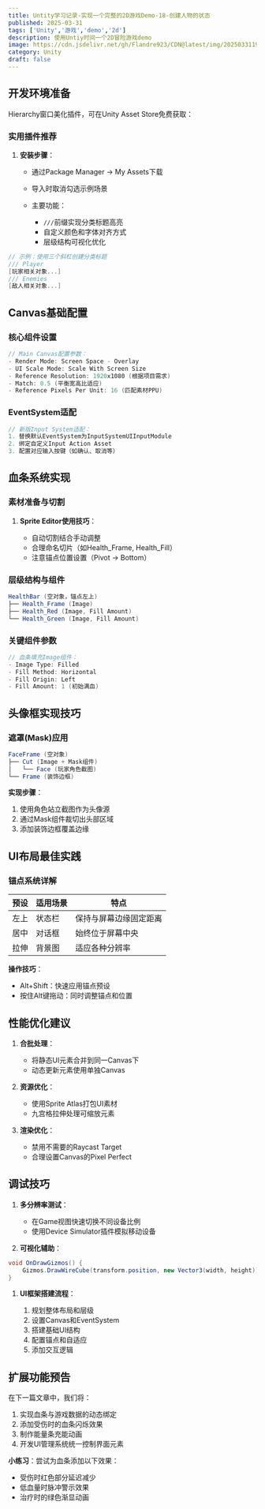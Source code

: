 ```yaml
---
title: Untity学习记录-实现一个完整的2D游戏Demo-18-创建人物的状态
published: 2025-03-31
tags: ['Unity','游戏','demo','2d']
description: 使用Untiy时间一个2D冒险游戏demo
image: https://cdn.jsdelivr.net/gh/Flandre923/CDN@latest/img/20250331195820.png
category: Unity
draft: false
---
```

## 开发环境准备

Hierarchy窗口美化插件，可在Unity Asset Store免费获取：

### 实用插件推荐

1. **安装步骤**：

    * 通过Package Manager → My Assets下载
    * 导入时取消勾选示例场景
    * 主要功能：

      * `///`前缀实现分类标题高亮
      * 自定义颜色和字体对齐方式
      * 层级结构可视化优化

```csharp
// 示例：使用三个斜杠创建分类标题
/// Player
[玩家相关对象...]
/// Enemies 
[敌人相关对象...]
```

## Canvas基础配置

### 核心组件设置

```csharp
// Main Canvas配置参数：
- Render Mode: Screen Space - Overlay
- UI Scale Mode: Scale With Screen Size
- Reference Resolution: 1920x1080 (根据项目需求)
- Match: 0.5 (平衡宽高比适应)
- Reference Pixels Per Unit: 16 (匹配素材PPU)
```

### EventSystem适配

```csharp
// 新版Input System适配：
1. 替换默认EventSystem为InputSystemUIInputModule
2. 绑定自定义Input Action Asset
3. 配置对应输入按键（如确认、取消等）
```

## 血条系统实现

### 素材准备与切割

1. **Sprite Editor使用技巧**：

    * 自动切割结合手动调整
    * 合理命名切片（如Health\_Frame, Health\_Fill）
    * 注意锚点位置设置（Pivot → Bottom）

### 层级结构与组件

```csharp
HealthBar (空对象，锚点左上)
├── Health_Frame (Image)
├── Health_Red (Image, Fill Amount)
└── Health_Green (Image, Fill Amount)
```

### 关键组件参数

```csharp
// 血条填充Image组件：
- Image Type: Filled
- Fill Method: Horizontal
- Fill Origin: Left
- Fill Amount: 1 (初始满血)
```

## 头像框实现技巧

### 遮罩(Mask)应用

```csharp
FaceFrame (空对象)
├── Cut (Image + Mask组件)
│   └── Face (玩家角色截图)
└── Frame (装饰边框)
```

**实现步骤**：

1. 使用角色站立截图作为头像源
2. 通过Mask组件裁切出头部区域
3. 添加装饰边框覆盖边缘

## UI布局最佳实践

### 锚点系统详解

| 预设 | 适用场景 | 特点                   |
| ------ | ---------- | ------------------------ |
| 左上 | 状态栏   | 保持与屏幕边缘固定距离 |
| 居中 | 对话框   | 始终位于屏幕中央       |
| 拉伸 | 背景图   | 适应各种分辨率         |

**操作技巧**：

* Alt+Shift：快速应用锚点预设
* 按住Alt键拖动：同时调整锚点和位置

## 性能优化建议

1. **合批处理**：

    * 将静态UI元素合并到同一Canvas下
    * 动态更新元素使用单独Canvas
2. **资源优化**：

    * 使用Sprite Atlas打包UI素材
    * 九宫格拉伸处理可缩放元素
3. **渲染优化**：

    * 禁用不需要的Raycast Target
    * 合理设置Canvas的Pixel Perfect

## 调试技巧

1. **多分辨率测试**：

    * 在Game视图快速切换不同设备比例
    * 使用Device Simulator插件模拟移动设备
2. **可视化辅助**：

```csharp
void OnDrawGizmos() {
    Gizmos.DrawWireCube(transform.position, new Vector3(width, height));
}
```

1. **UI框架搭建流程**：

    1. 规划整体布局和层级
    2. 设置Canvas和EventSystem
    3. 搭建基础UI结构
    4. 配置锚点和自适应
    5. 添加交互逻辑

## 扩展功能预告

在下一篇文章中，我们将：

1. 实现血条与游戏数据的动态绑定
2. 添加受伤时的血条闪烁效果
3. 制作能量条充能动画
4. 开发UI管理系统统一控制界面元素

**小练习**：尝试为血条添加以下效果：

* 受伤时红色部分延迟减少
* 低血量时脉冲警示效果
* 治疗时的绿色渐显动画